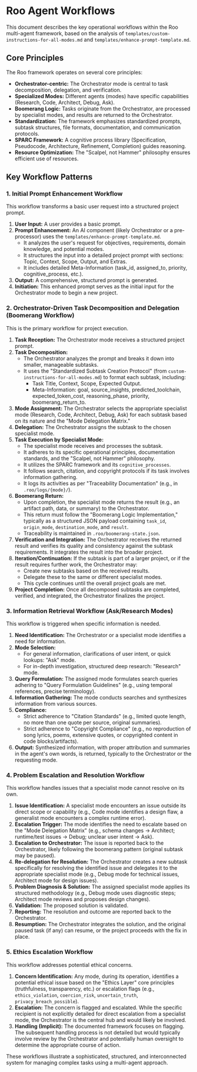 # Roo Agent Workflows

This document describes the key operational workflows within the Roo multi-agent framework, based on the analysis of `templates/custom-instructions-for-all-modes.md` and `templates/enhance-prompt-template.md`.

## Core Principles

The Roo framework operates on several core principles:
- **Orchestrator-centric:** The Orchestrator mode is central to task decomposition, delegation, and verification.
- **Specialized Modes:** Different agents (modes) have specific capabilities (Research, Code, Architect, Debug, Ask).
- **Boomerang Logic:** Tasks originate from the Orchestrator, are processed by specialist modes, and results are returned to the Orchestrator.
- **Standardization:** The framework emphasizes standardized prompts, subtask structures, file formats, documentation, and communication protocols.
- **SPARC Framework:** A cognitive process library (Specification, Pseudocode, Architecture, Refinement, Completion) guides reasoning.
- **Resource Optimization:** The "Scalpel, not Hammer" philosophy ensures efficient use of resources.

## Key Workflow Patterns

### 1. Initial Prompt Enhancement Workflow

This workflow transforms a basic user request into a structured project prompt.

1.  **User Input:** A user provides a basic prompt.
2.  **Prompt Enhancement:** An AI component (likely Orchestrator or a pre-processor) uses the `templates/enhance-prompt-template.md`.
    *   It analyzes the user's request for objectives, requirements, domain knowledge, and potential modes.
    *   It structures the input into a detailed project prompt with sections: Topic, Context, Scope, Output, and Extras.
    *   It includes detailed Meta-Information (task_id, assigned_to, priority, cognitive_process, etc.).
3.  **Output:** A comprehensive, structured prompt is generated.
4.  **Initiation:** This enhanced prompt serves as the initial input for the Orchestrator mode to begin a new project.

### 2. Orchestrator-Driven Task Decomposition and Delegation (Boomerang Workflow)

This is the primary workflow for project execution.

1.  **Task Reception:** The Orchestrator mode receives a structured project prompt.
2.  **Task Decomposition:**
    *   The Orchestrator analyzes the prompt and breaks it down into smaller, manageable subtasks.
    *   It uses the "Standardized Subtask Creation Protocol" (from `custom-instructions-for-all-modes.md`) to format each subtask, including:
        *   Task Title, Context, Scope, Expected Output.
        *   Meta-Information: goal, source_insights, predicted_toolchain, expected_token_cost, reasoning_phase, priority, boomerang_return_to.
3.  **Mode Assignment:** The Orchestrator selects the appropriate specialist mode (Research, Code, Architect, Debug, Ask) for each subtask based on its nature and the "Mode Delegation Matrix."
4.  **Delegation:** The Orchestrator assigns the subtask to the chosen specialist mode.
5.  **Task Execution by Specialist Mode:**
    *   The specialist mode receives and processes the subtask.
    *   It adheres to its specific operational principles, documentation standards, and the "Scalpel, not Hammer" philosophy.
    *   It utilizes the SPARC framework and its `cognitive_processes`.
    *   It follows search, citation, and copyright protocols if its task involves information gathering.
    *   It logs its activities as per "Traceability Documentation" (e.g., in `.roo/logs/{mode}/`).
6.  **Boomerang Return:**
    *   Upon completion, the specialist mode returns the result (e.g., an artifact path, data, or summary) to the Orchestrator.
    *   This return must follow the "Boomerang Logic Implementation," typically as a structured JSON payload containing `task_id`, `origin_mode`, `destination_mode`, and `result`.
    *   Traceability is maintained in `.roo/boomerang-state.json`.
7.  **Verification and Integration:** The Orchestrator receives the returned result and verifies its quality and consistency against the subtask requirements. It integrates the result into the broader project.
8.  **Iteration/Continuation:** If the subtask is part of a larger project, or if the result requires further work, the Orchestrator may:
    *   Create new subtasks based on the received results.
    *   Delegate these to the same or different specialist modes.
    *   This cycle continues until the overall project goals are met.
9.  **Project Completion:** Once all decomposed subtasks are completed, verified, and integrated, the Orchestrator finalizes the project.

### 3. Information Retrieval Workflow (Ask/Research Modes)

This workflow is triggered when specific information is needed.

1.  **Need Identification:** The Orchestrator or a specialist mode identifies a need for information.
2.  **Mode Selection:**
    *   For general information, clarifications of user intent, or quick lookups: "Ask" mode.
    *   For in-depth investigation, structured deep research: "Research" mode.
3.  **Query Formulation:** The assigned mode formulates search queries adhering to "Query Formulation Guidelines" (e.g., using temporal references, precise terminology).
4.  **Information Gathering:** The mode conducts searches and synthesizes information from various sources.
5.  **Compliance:**
    *   Strict adherence to "Citation Standards" (e.g., limited quote length, no more than one quote per source, original summaries).
    *   Strict adherence to "Copyright Compliance" (e.g., no reproduction of song lyrics, poems, extensive quotes, or copyrighted content in code blocks/artifacts).
6.  **Output:** Synthesized information, with proper attribution and summaries in the agent's own words, is returned, typically to the Orchestrator or the requesting mode.

### 4. Problem Escalation and Resolution Workflow

This workflow handles issues that a specialist mode cannot resolve on its own.

1.  **Issue Identification:** A specialist mode encounters an issue outside its direct scope or capability (e.g., Code mode identifies a design flaw, a generalist mode encounters a complex runtime error).
2.  **Escalation Trigger:** The mode identifies the need to escalate based on the "Mode Delegation Matrix" (e.g., schema changes → Architect; runtime/test issues → Debug; unclear user intent → Ask).
3.  **Escalation to Orchestrator:** The issue is reported back to the Orchestrator, likely following the boomerang pattern (original subtask may be paused).
4.  **Re-delegation for Resolution:** The Orchestrator creates a new subtask specifically for resolving the identified issue and delegates it to the appropriate specialist mode (e.g., Debug mode for technical issues, Architect mode for design issues).
5.  **Problem Diagnosis & Solution:** The assigned specialist mode applies its structured methodology (e.g., Debug mode uses diagnostic steps; Architect mode reviews and proposes design changes).
6.  **Validation:** The proposed solution is validated.
7.  **Reporting:** The resolution and outcome are reported back to the Orchestrator.
8.  **Resumption:** The Orchestrator integrates the solution, and the original paused task (if any) can resume, or the project proceeds with the fix in place.

### 5. Ethics Escalation Workflow

This workflow addresses potential ethical concerns.

1.  **Concern Identification:** Any mode, during its operation, identifies a potential ethical issue based on the "Ethics Layer" core principles (truthfulness, transparency, etc.) or escalation flags (e.g., `ethics_violation`, `coercion_risk`, `uncertain_truth`, `privacy_breach_possible`).
2.  **Escalation:** The concern is flagged and escalated. While the specific recipient is not explicitly detailed for direct escalation from a specialist mode, the Orchestrator is the central hub and would likely be involved.
3.  **Handling (Implicit):** The documented framework focuses on flagging. The subsequent handling process is not detailed but would typically involve review by the Orchestrator and potentially human oversight to determine the appropriate course of action.

These workflows illustrate a sophisticated, structured, and interconnected system for managing complex tasks using a multi-agent approach.
